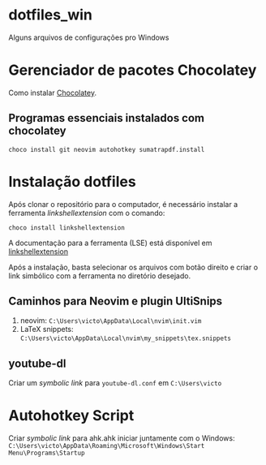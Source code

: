 # dotfiles_win
Alguns arquivos de configurações pro Windows

# Gerenciador de pacotes Chocolatey

Como instalar [Chocolatey](https://chocolatey.org/install).

## Programas essenciais instalados com chocolatey

`choco install git neovim autohotkey sumatrapdf.install`

# Instalação dotfiles

Após clonar o repositório para o computador, é necessário instalar a ferramenta *linkshellextension* com o comando:

`choco install linkshellextension`

A documentação para a ferramenta (LSE) está disponível em [linkshellextension](https://schinagl.priv.at/nt/hardlinkshellext/linkshellextension.html)

Após a instalação, basta selecionar os arquivos com botão direito e criar o link simbólico com a ferramenta no diretório desejado.

## Caminhos para Neovim e plugin UltiSnips

1. neovim:          `C:\Users\victo\AppData\Local\nvim\init.vim`
2. LaTeX snippets:  `C:\Users\victo\AppData\Local\nvim\my_snippets\tex.snippets`

## youtube-dl

Criar um *symbolic link* para `youtube-dl.conf` em `C:\Users\victo`

# Autohotkey Script

Criar *symbolic link* para ahk.ahk iniciar juntamente com o Windows:
`C:\Users\victo\AppData\Roaming\Microsoft\Windows\Start Menu\Programs\Startup`